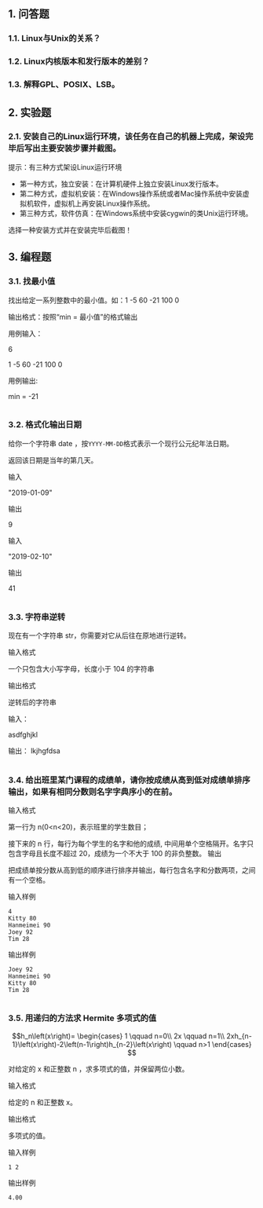 ## 1. 问答题

### 1.1. Linux与Unix的关系？



### 1.2. Linux内核版本和发行版本的差别？



### 1.3. 解释GPL、POSIX、LSB。



## 2. 实验题

### 2.1. 安装自己的Linux运行环境，该任务在自己的机器上完成，架设完毕后写出主要安装步骤并截图。

提示：有三种方式架设Linux运行环境

- 第一种方式，独立安装：在计算机硬件上独立安装Linux发行版本。
- 第二种方式，虚拟机安装：在Windows操作系统或者Mac操作系统中安装虚拟机软件，虚拟机上再安装Linux操作系统。
- 第三种方式，软件仿真：在Windows系统中安装cygwin的类Unix运行环境。

选择一种安装方式并在安装完毕后截图！

## 3. 编程题

### 3.1. 找最小值

找出给定一系列整数中的最小值。如：1 -5 60 -21 100 0

输出格式：按照“min = 最小值”的格式输出

用例输入：

6

1 -5 60 -21 100 0

用例输出:

min = -21


```python

```

### 3.2. 格式化输出日期

给你一个字符串 date ，按`YYYY-MM-DD`格式表示一个现行公元纪年法日期。

返回该日期是当年的第几天。

输入

"2019-01-09"

输出

9

输入

"2019-02-10"

输出

41


```python

```

### 3.3. 字符串逆转

现在有一个字符串 str，你需要对它从后往在原地进行逆转。

输入格式

一个只包含大小写字母，长度小于 104 的字符串

输出格式

逆转后的字符串

输入：

asdfghjkl


输出：
lkjhgfdsa


```python

```

### 3.4. 给出班里某门课程的成绩单，请你按成绩从高到低对成绩单排序输出，如果有相同分数则名字字典序小的在前。

输入格式

第一行为 n(0<n<20)，表示班里的学生数目；

接下来的 n 行，每行为每个学生的名字和他的成绩, 中间用单个空格隔开。名字只包含字母且长度不超过 20，成绩为一个不大于 100 的非负整数。
输出

把成绩单按分数从高到低的顺序进行排序并输出，每行包含名字和分数两项，之间有一个空格。

输入样例

    4
    Kitty 80
    Hanmeimei 90
    Joey 92
    Tim 28

输出样例

    Joey 92
    Hanmeimei 90 
    Kitty 80
    Tim 28


```python

```

### 3.5. 用递归的方法求 Hermite 多项式的值

$$h_n\left(x\right)=
\begin{cases}
    1 \qquad n=0\\
    2x \qquad n=1\\ 
    2xh_{n-1}\left(x\right)-2\left(n-1\right)h_{n-2}\left(x\right) \qquad n>1
\end{cases}
$$



对给定的 x 和正整数 n ，求多项式的值，并保留两位小数。 

输入格式

给定的 n 和正整数 x。

输出格式

多项式的值。

输入样例

    1 2

输出样例

    4.00


```python

```

